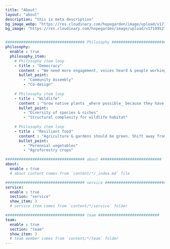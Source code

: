 ```yaml
---
title: "About"
layout: "about"
description: "this is meta description"
bg_image_webp: "https://res.cloudinary.com/hopegarden/image/upload/v1719952740/title-poppy.webp"
bg_image: "https://res.cloudinary.com/hopegarden/image/upload/v1719952740/title-poppy.webp"


################################### Philosophy ###########################
philosophy:
  enable : true
  philosophy_item:
    # Philosophy item loop
    - title : "Democracy"
      content : "We need more engagement, voices heard & people working together to tackle the nature and climate emergency. We need more, direct democracy such as Community Assemblies."
      bullet_point:
        - "Community Assembly"
        - "Co-design"
        
    # Philosophy item loop
    - title : "Wildlife"
      content : "Grow native plants _where possible_ because they have co-evolved with wildlife & provide food for invertebrates, the foundation of any ecosystem. Build habitat for wildlife in your infrastructure."
      bullet_point:
        - "Diversity of species & niches"
        - "Structural complexity for wildlife habitat"
        
    # Philosophy item loop
    - title : "Resilient food"
      content : "Agriculture & gardens should be green. Shift away from commodified & energy-intensive food production to sustainable & local food systems that are future proof."
      bullet_point:
        - "Perennial vegetables"
        - "Agroforestry crops"

################################### about ###########################
about:
  enable : true
  # about content comes from `content/*/_index.md` file

################################### service ###########################
service:
  enable : true
  section: "service"
  show_item: 3
  # service item comes from `content/*/service` folder

################################### team ###########################
team: 
  enable : true
  section: "team"
  show_item: 3
  # team member comes from `content/*/team` folder
---
```


